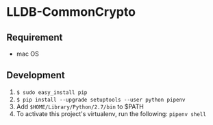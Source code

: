 # LLDB-CommonCrypto


## Requirement
- mac OS

## Development

1. `$ sudo easy_install pip`
2. `$ pip install --upgrade setuptools --user python pipenv`
3. Add `$HOME/Library/Python/2.7/bin` to $PATH
4. To activate this project's virtualenv, run the following: `pipenv shell`


